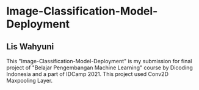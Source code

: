 # Image-Classification-Model-Deployment
## Lis Wahyuni
This "Image-Classification-Model-Deployment" is my submission for final project of "Belajar Pengembangan Machine Learning" course by Dicoding Indonesia and a part of IDCamp 2021. This project used Conv2D Maxpooling Layer.
